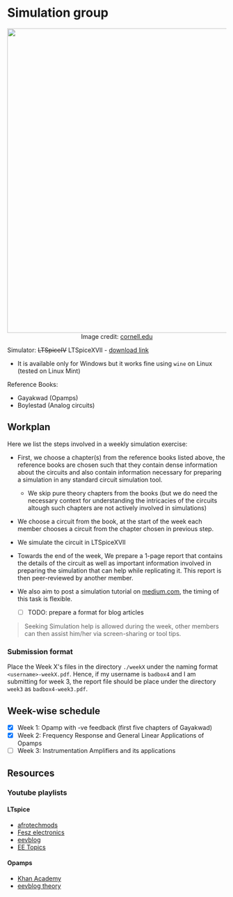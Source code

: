# Simulation group

<p align="center">
  <img src="https://user-images.githubusercontent.com/22986666/129444178-6587decc-9d6e-4308-90fb-eaca528513e1.png" width="700px">
   <br>
  Image credit: <a href="https://people.ece.cornell.edu/land/courses/ece1810/LTspice/">cornell.edu</a>
</p>

Simulator: ~~LTSpiceIV~~ LTSpiceXVII - [download link](https://ltspice.analog.com/software/LTspiceXVII.exe)
   * It is available only for Windows but it works fine using `wine` on Linux (tested on Linux Mint)

Reference Books:
   * Gayakwad (Opamps)
   * Boylestad (Analog circuits)

## Workplan

Here we list the steps involved in a weekly simulation exercise:

* First, we choose a chapter(s) from the reference books listed above, the reference books are chosen such that they contain dense information about the circuits and also contain information necessary for preparing a simulation in any standard circuit simulation tool.
    * We skip pure theory chapters from the books (but we do need the necessary context for understanding the intricacies of the circuits altough such chapters are not actively involved in simulations)
* We choose a circuit from the book, at the start of the week each member chooses a circuit from the chapter chosen in previous step.
* We simulate the circuit in LTSpiceXVII
* Towards the end of the week, We prepare a 1-page report that contains the details of the circuit as well as important information involved in preparing the simulation that can help while replicating it. This report is then peer-reviewed by another member.

* We also aim to post a simulation tutorial on [medium.com](https://medium.com), the timing of this task is flexible.
    * [ ] TODO: prepare a format for blog articles

> Seeking Simulation help is allowed during the week, other members can then assist him/her via screen-sharing or tool tips.

### Submission format

Place the Week X's files in the directory `./weekX` under the naming format `<username>-weekX.pdf`. Hence, if my username is `badbox4` and I am submitting for week 3, the report file should be place under the directory `week3` as `badbox4-week3.pdf`.

## Week-wise schedule

* [x] Week 1: Opamp with -ve feedback (first five chapters of Gayakwad)
* [x] Week 2: Frequency Response and General Linear Applications of Opamps
* [ ] Week 3: Instrumentation Amplifiers and its applications

## Resources

### Youtube playlists

#### LTspice

* [afrotechmods](https://www.youtube.com/playlist?list=PLB83D613334919AE6)
* [Fesz electronics](https://www.youtube.com/playlist?list=PLT84nve2j1g_wgGcm0Bv3K4RSl2Jdjsey)
* [eevblog](https://www.youtube.com/watch?v=FEGT5dUpdrc)
* [EE Topics](https://www.youtube.com/playlist?list=PL2w-HgusdsYMvIUsGTQJBV2i25r740uJx)

#### Opamps

* [Khan Academy](https://www.youtube.com/playlist?list=PLzUN9-WgjT3PcvDFD5cI9COE9E53CrcgA)
* [eevblog theory](https://www.youtube.com/watch?v=7FYHt5XviKc&list=PLvOlSehNtuHu2FviAaZaiyXwN41G4b1Lf)
